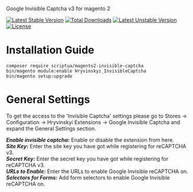 Google Invisible Captcha v3 for magento 2

[![Latest Stable Version](https://poser.pugx.org/scriptua/magento2-invisible-captcha/v/stable)](https://packagist.org/packages/scriptua/magento2-invisible-captcha)
[![Total Downloads](https://poser.pugx.org/scriptua/magento2-invisible-captcha/downloads)](https://packagist.org/packages/scriptua/magento2-invisible-captcha)
[![Latest Unstable Version](https://poser.pugx.org/scriptua/magento2-invisible-captcha/v/unstable)](https://packagist.org/packages/scriptua/magento2-invisible-captcha)
[![License](https://poser.pugx.org/scriptua/magento2-invisible-captcha/license)](https://packagist.org/packages/scriptua/magento2-invisible-captcha)

# Installation Guide
````
composer require scriptua/magento2-invisible-captcha
bin/magento module:enable Hryvinskyi_InvisibleCaptcha
bin/magento setup:upgrade
````

# General Settings
To get the access to the 'Invisible Captcha' settings please go to
Stores -> Configuration -> Hryvinskyi Extensions -> Google Invisible Captcha and expand the General Settings section.

***Enable invisible captcha:*** Enable or disable the extension from here.  
***Site Key:*** Enter the site key you have got while registering for reCAPTCHA v3.  
***Secret Key:*** Enter the secret key you have got while registering for reCAPTCHA v3.  
***URLs to Enable:*** Enter the URLs to enable Google Invisible reCAPTCHA on.  
***Selectors for Forms:*** Add form selectors to enable Google Invisible reCAPTCHA on.
